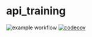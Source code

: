 # api_training
![example workflow](https://github.com/ericMouss/api_training/actions/workflows/build.yml/badge.svg)
[![codecov](https://codecov.io/gh/ericMouss/api_training/branch/main/graph/badge.svg?token=85RIJLJ4NY)](https://codecov.io/gh/ericMouss/api_training)